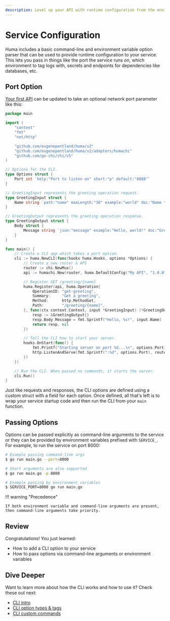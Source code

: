 ```yaml
---
description: Level up your API with runtime configuration from the environment or command-line options.
---
```


# Service Configuration

Huma includes a basic command-line and environment variable option parser that can be used to provide runtime configuration to your service. This lets you pass in things like the port the service runs on, which environment to tag logs with, secrets and endpoints for dependencies like databases, etc.

## Port Option

[Your first API](your-first-api.md#operation) can be updated to take an optional network port parameter like this:

```go title="main.go" linenums="1" hl_lines="13-16 31-32 49-57"
package main

import (
	"context"
	"fmt"
	"net/http"

	"github.com/eugenepentland/huma/v2"
	"github.com/eugenepentland/huma/v2/adapters/humachi"
	"github.com/go-chi/chi/v5"
)

// Options for the CLI.
type Options struct {
	Port int `help:"Port to listen on" short:"p" default:"8888"`
}

// GreetingInput represents the greeting operation request.
type GreetingInput struct {
	Name string `path:"name" maxLength:"30" example:"world" doc:"Name to greet"`
}

// GreetingOutput represents the greeting operation response.
type GreetingOutput struct {
	Body struct {
		Message string `json:"message" example:"Hello, world!" doc:"Greeting message"`
	}
}

func main() {
	// Create a CLI app which takes a port option.
	cli := huma.NewCLI(func(hooks huma.Hooks, options *Options) {
		// Create a new router & API
		router := chi.NewMux()
		api := humachi.New(router, huma.DefaultConfig("My API", "1.0.0"))

		// Register GET /greeting/{name}
		huma.Register(api, huma.Operation{
			OperationID: "get-greeting",
			Summary:     "Get a greeting",
			Method:      http.MethodGet,
			Path:        "/greeting/{name}",
		}, func(ctx context.Context, input *GreetingInput) (*GreetingOutput, error) {
			resp := &GreetingOutput{}
			resp.Body.Message = fmt.Sprintf("Hello, %s!", input.Name)
			return resp, nil
		})

		// Tell the CLI how to start your server.
		hooks.OnStart(func() {
			fmt.Printf("Starting server on port %d...\n", options.Port)
			http.ListenAndServe(fmt.Sprintf(":%d", options.Port), router)
		})
	})

	// Run the CLI. When passed no commands, it starts the server.
	cli.Run()
}
```

Just like requests and responses, the CLI options are defined using a custom struct with a field for each option. Once defined, all that's left is to wrap your service startup code and then run the CLI from your `main` function.

## Passing Options

Options can be passed explicitly as command-line arguments to the service or they can be provided by environment variables prefixed with `SERVICE_`. For example, to run the service on port 8000:

```bash
# Example passing command-line args
$ go run main.go --port=8000

# Short arguments are also supported
$ go run main.go -p 8000

# Example passing by environment variables
$ SERVICE_PORT=8000 go run main.go
```

!!! warning "Precedence"

    If both environment variable and command-line arguments are present, then command-line arguments take priority.

## Review

Congratulations! You just learned:

-   How to add a CLI option to your service
-   How to pass options via command-line arguments or environment variables

## Dive Deeper

Want to learn more about how the CLI works and how to use it? Check these out next:

-   [CLI intro](../features/cli.md)
-   [CLI option types & tags](../features/cli.md#custom-options)
-   [CLI custom commands](../features/cli.md#custom-commands)
